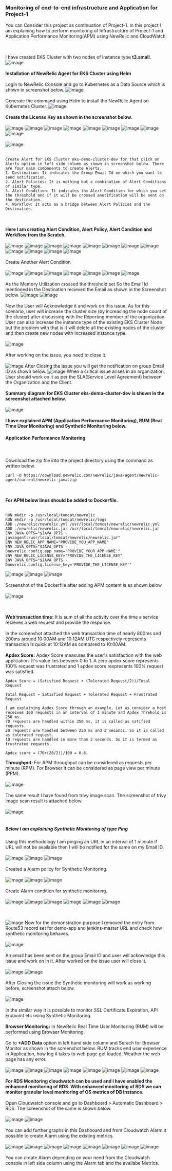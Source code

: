 ### Monitoring of end-to-end infrastructure and Application for Project-1
You can Consider this project as continuation of Project-1. In this project I am explaining how to perform monitoring of Infrastructure of Project-1 and Application Performance Monitoring(APM) using NewRelic and CloudWatch.

<br><br/>
I have created EKS Cluster with two nodes of instance type **t3.small**. 
![image](https://github.com/singhritesh85/DevOps-Project/assets/56765895/f43a0b0c-efd9-48e5-8b0f-8b2d159b59b5)
<br><br/>
**Installation of NewRelic Agent for EKS Cluster using Helm**
<br><br/>
Login to NewRelic Console and go to Kubernetes as a Data Source which is shown in screenshot below.
![image](https://github.com/singhritesh85/DevOps-Project/assets/56765895/bc3cbb9b-0bdd-446a-99a0-c2be3b20df0b)
<br><br/>
Generate the command using Helm to install the NewRelic Agent on Kubernetes Cluster.
![image](https://github.com/singhritesh85/DevOps-Project/assets/56765895/4c7cb56a-8779-46a5-803a-0e151fc5a7db)
<br><br/>
**Create the License Key as shown in the screenshot below.**
<br><br/>
![image](https://github.com/singhritesh85/DevOps-Project/assets/56765895/2aaf7348-7e22-46b0-b26c-eaf27343e012)
![image](https://github.com/singhritesh85/DevOps-Project/assets/56765895/70dbabfc-2d7c-4a1a-9453-6337fcac7027)
![image](https://github.com/singhritesh85/DevOps-Project/assets/56765895/1650d876-72ec-4966-8f43-782bb9b9f4bb)
![image](https://github.com/singhritesh85/DevOps-Project/assets/56765895/c12a6ba5-1224-47c6-82e7-2dd1ec9662a9)
![image](https://github.com/singhritesh85/DevOps-Project/assets/56765895/d3946088-d261-4cc7-bd04-a50f8ead3071)
![image](https://github.com/singhritesh85/DevOps-Project/assets/56765895/5a5e276e-6725-45f4-8962-a8ccec0cd2fa)
![image](https://github.com/singhritesh85/DevOps-Project/assets/56765895/0166ed92-e605-4103-8747-27ebaef4ac7b)
![image](https://github.com/singhritesh85/DevOps-Project/assets/56765895/b3f43927-582d-487a-bb35-9a8a3d766a3e)
![image](https://github.com/singhritesh85/DevOps-Project/assets/56765895/89aed8d3-8a1f-4d7b-a8f5-ff19c35bf8da)
<br><br/>
![image](https://github.com/singhritesh85/DevOps-Project/assets/56765895/f81ae374-fa92-481c-aec3-f50991170a7a)
<br><br/>
```
Create Alert for EKS Cluster eks-demo-cluster-dev for that click on Alerts option in left side column as shown in screenshot below. There are four main components to create Alerts.
1. Destination: It indicates the Group Email Id on which you want to send notification.
2. Alert Policies: It is nothing but a combination of Alert Conditions of similar type.
3. Alert Condition: It indicates the Alert Condition for which you set the threshold and if it will be crossed anotification will be sent on the destination.
4. Workflow: It acts as a bridge between Alert Policies and the Destination.
```
<br><br/>
**Here I am creating Alert Condition, Alert Policy, Alert Condition and Workflow from the Scratch.**
<br><br/>
![image](https://github.com/singhritesh85/DevOps-Project/assets/56765895/9799562e-c046-411d-b693-53e74c4d016f)
![image](https://github.com/singhritesh85/DevOps-Project/assets/56765895/179b07cb-6707-43b2-8921-d5f8c053649b)
![image](https://github.com/singhritesh85/DevOps-Project/assets/56765895/5cc8c4d4-3b6d-4add-ad88-c4e4ee96ed7d)
![image](https://github.com/singhritesh85/DevOps-Project/assets/56765895/c5a87ad0-b774-4420-89c6-8d927a35ebe3)
![image](https://github.com/singhritesh85/DevOps-Project/assets/56765895/37b0fcca-4fb6-4ea3-b026-67c4f7963a0b)
![image](https://github.com/singhritesh85/DevOps-Project/assets/56765895/44cedc4d-7500-4a5a-ac67-f6263725e40a)
![image](https://github.com/singhritesh85/DevOps-Project/assets/56765895/0917e436-88aa-4da3-938a-5e40433158e3)
![image](https://github.com/singhritesh85/DevOps-Project/assets/56765895/8e2debac-6e93-4df6-be5f-8a6e223ef73b)
![image](https://github.com/singhritesh85/DevOps-Project/assets/56765895/dd601fc6-9711-4726-ac18-8108663cb7ba)
![image](https://github.com/singhritesh85/DevOps-Project/assets/56765895/28a5cf03-db8d-4352-ba2b-b8259d814a04)
![image](https://github.com/singhritesh85/DevOps-Project/assets/56765895/e1bdec55-5830-46cf-bf38-9934db63d7e2)
![image](https://github.com/singhritesh85/DevOps-Project/assets/56765895/d96260e7-d613-4302-ade6-011248a9f59d)
<br><br/>
Create Another Alert Condition
<br><br/>
![image](https://github.com/singhritesh85/DevOps-Project/assets/56765895/f24d86fe-8ced-4570-bb14-c208fddb39c5)
![image](https://github.com/singhritesh85/DevOps-Project/assets/56765895/6d909f51-5b31-4d8a-9aeb-2f3bd7caa283)
![image](https://github.com/singhritesh85/DevOps-Project/assets/56765895/153c268b-b2f3-4722-9a6e-934f474c0f6d)
![image](https://github.com/singhritesh85/DevOps-Project/assets/56765895/03ab056d-0eea-49da-8640-58935c26e044)
![image](https://github.com/singhritesh85/DevOps-Project/assets/56765895/e2ba6eaa-0e6f-4e0d-9f17-ead126730439)
![image](https://github.com/singhritesh85/DevOps-Project/assets/56765895/231ac824-2816-4b11-909d-91e5e45aaab8)
![image](https://github.com/singhritesh85/DevOps-Project/assets/56765895/d45d03a5-34b5-4479-9057-1f912c831ab4)
<br><br/>
As the Memory Utilization crossed the threshold set So the Email Id mentioned in the Destination recieved the Email as shown in the Screenshot below.
![image](https://github.com/singhritesh85/DevOps-Project/assets/56765895/ceac8746-07e9-4af2-b0a2-ab310b8ef58f)
![image](https://github.com/singhritesh85/DevOps-Project/assets/56765895/42dfa4eb-e8b4-4f3c-9f5c-9bc55c293d4b)
<br><br/>
Now the User will Acknowledge it and work on this issue. As for this scenario, user will increase the cluster size (by increasing the node count of the cluster) after discussing with the Reporting member of the organization. User can also increase the instance type of the existing EKS Cluster Node but the problem with that is it will delete all the existing nodes of the cluster and then create new nodes with increased instance type. 
<br><br/>
![image](https://github.com/singhritesh85/DevOps-Project/assets/56765895/f41d0bd0-d7e9-4981-8adb-a99070589606)
<br><br/>
After working on the issue, you need to close it.
<br><br/>
![image](https://github.com/singhritesh85/DevOps-Project/assets/56765895/2cbcb52d-c1ee-4bf8-9b37-6e0507a03f25)
After Closing the issue you will get the notification on group Email ID as shown below.
![image](https://github.com/singhritesh85/DevOps-Project/assets/56765895/360f415e-dc80-43d1-bec0-1e237e013470)
When a critical issue arises in an organization, User should work on it as per the SLA(Service Level Agreement) between the Organization and the Client.
<br><br/>
**Summary diagram for EKS Cluster eks-demo-cluster-dev is shown in the screenshot attached below.**
<br><br/>
![image](https://github.com/singhritesh85/DevOps-Project/assets/56765895/99a62c45-158f-4943-aad8-79307184a193)
<br><br/>
**I have explained APM (Application Performance Monitoring), RUM (Real Time User Monitoring) and Synthetic Monitoring below.**
#### Application Performance Monitoring
<br><br/>
Download the zip file into the project directory using the command as written below.
```
curl -O https://download.newrelic.com/newrelic/java-agent/newrelic-agent/current/newrelic-java.zip
```
<br><br/>
**For APM below lines should be added to Dockerfile.**
<br><br/>
```
RUN mkdir -p /usr/local/tomcat/newrelic
RUN mkdir -p /usr/local/tomcat/newrelic/logs
ADD ./newrelic/newrelic.yml /usr/local/tomcat/newrelic/newrelic.yml
ADD ./newrelic/newrelic.jar /usr/local/tomcat/newrelic/newrelic.jar
ENV JAVA_OPTS="$JAVA_OPTS -javaagent:/usr/local/tomcat/newrelic/newrelic.jar"
ENV NEW_RELIC_APP_NAME="PROVIDE_YOU_APP_NAME"
ENV JAVA_OPTS="$JAVA_OPTS -Dnewrelic.config.app_name='PROVIDE_YOUR_APP_NAME'"
ENV NEW_RELIC_LICENSE_KEY="PROVIDE_THE_LICENSE_KEY"
ENV JAVA_OPTS="$JAVA_OPTS -Dnewrelic.config.license_key='PROVIDE_THE_LICENSE_KEY'"
```
![image](https://github.com/singhritesh85/DevOps-Project/assets/56765895/a7ff7f87-5208-4bb3-ab6f-6399dac4dc54)
![image](https://github.com/singhritesh85/DevOps-Project/assets/56765895/ccfa13a0-f42a-4453-b151-ae7eb0d11a9a)
![image](https://github.com/singhritesh85/DevOps-Project/assets/56765895/9aeacf81-4ad1-44de-9f16-f7cc9305d786)
<br><br/>
Screenshot of the Dockerfile after adding APM content is as shown below
<br><br/>
![image](https://github.com/singhritesh85/DevOps-Project/assets/56765895/d1307e65-da35-4b5e-be40-2ce217bc05bf)

<br><br/>
**Web transaction time:**
It is sum of all the activity over the time a service recieves a web request and provide the response.
<br><br/>
In the screenshot attached the web transaction time of nearly 800ms and 200ms around 10:00AM and 10:12AM UTC respectively represents transaction is quick at 10:12AM as compared to 10:00AM. 
<br><br/>
**Apdex Score:** Apdex Score measures the user's satisfaction with the web application. It's value lies between 0 to 1. A zero apdex score represents 100% request was frustrated and 1 apdex score respresents 100% request was satisfied.
```
Apdex Score = (Satisfied Request + (Tolerated Request/2))/Total Request

Total Request = Satisfied Request + Tolerated Request + Frustrated Request

```
```
I am explaining Apdex Score through an example. Let us consider a host receives 100 requests in an interval of 1 minute and Apdex Threhold is 250 ms.
70 requests are handled within 250 ms, it is called as satified requests.
20 requests are handled between 250 ms and 2 seconds. So it is called as tolerated request.
10 requests are handled in more than 2 seconds. So it is termed as frustrated requests.

Apdex score = (70+(20/2))/100 = 0.8.
```
**Throughput:** For APM throughput can be considered as requests per minute (RPM). For Browser it can be considered as page view per minute (PPM).
<br><br/>
![image](https://github.com/singhritesh85/DevOps-Project/assets/56765895/b283e89b-0edb-4026-adb3-35229d2c03f8)
<br><br/>
The same result I have found from trivy image scan. The screenshot of trivy image scan result is attached below.
<br><br/>
![image](https://github.com/singhritesh85/DevOps-Project/assets/56765895/e98efcfb-2023-4873-af3d-277eb841c646)
<br><br/>
##### Below I am explaining Synthetic Monitoring of type Ping
Using this methodology I am pinging an URL in an interval of 1 miniute if URL will not be available then I will be notified for the same on my Email ID.
<br><br/>
![image](https://github.com/singhritesh85/DevOps-Project/assets/56765895/83875620-8ca4-4025-b2a4-ed7d04542b06)
![image](https://github.com/singhritesh85/DevOps-Project/assets/56765895/03327e7f-48fc-49fd-9f17-e36558da4d50)
![image](https://github.com/singhritesh85/DevOps-Project/assets/56765895/6865b411-ecc9-46e2-b2af-1778098050a6)
<br><br/>
Created a Alarm policy for Synthetic Monitoring.
<br><br/>
![image](https://github.com/singhritesh85/DevOps-Project/assets/56765895/1477652d-f73c-465a-906f-d0bdc6c8c7fa)
![image](https://github.com/singhritesh85/DevOps-Project/assets/56765895/e9db5b4e-4536-4d25-a1c7-4157e6222ce9)
![image](https://github.com/singhritesh85/DevOps-Project/assets/56765895/7bdcc8bd-a6ba-4a8d-b96f-03041962a5f3)
<br><br/>
Create Alarm condition for synthetic monitoring.
<br><br/>
![image](https://github.com/singhritesh85/DevOps-Project/assets/56765895/563fae0a-daeb-44e1-81fe-23e7b4284136)
![image](https://github.com/singhritesh85/DevOps-Project/assets/56765895/e27eed3d-8bce-408c-8aee-168e716143f5)
![image](https://github.com/singhritesh85/DevOps-Project/assets/56765895/14fe2990-6222-45f8-ba42-57d53ef06c7b)
![image](https://github.com/singhritesh85/DevOps-Project/assets/56765895/094cdb8d-dee5-49e2-8fe4-0eb657dcfc07)
![image](https://github.com/singhritesh85/DevOps-Project/assets/56765895/d081c9e1-b309-403a-a754-cbc87dcbb8ef)
![image](https://github.com/singhritesh85/DevOps-Project/assets/56765895/6f1eb823-87cf-4bbf-a2eb-540d923cf93c)

<br><br/>
![image](https://github.com/singhritesh85/DevOps-Project/assets/56765895/1399667b-349f-4c4b-bda4-88db81e0ab43)
Now for the demonstration purpose I removed the entry from Route53 record set for demo-app and jenkins-master URL and check how synthetic monitoring behaves.
<br><br/>
![image](https://github.com/singhritesh85/DevOps-Project/assets/56765895/c4a24757-d5ff-4158-b589-e9270c5a252d)
<br><br/>
An email has been sent on the group Email ID and user will ackowledge this issue and work on in it. After worked on the issue user will close it.
<br><br/>
![image](https://github.com/singhritesh85/DevOps-Project/assets/56765895/ee0105c8-57a8-4519-8b79-31d3f3b4f023)
![image](https://github.com/singhritesh85/DevOps-Project/assets/56765895/b6ba213d-a1a1-4254-b548-2bb68a2666ad)
<br><br/>
After Closing the issue the Synthetic monitoring will work as working before, screenshot attach below.
<br><br/>
![image](https://github.com/singhritesh85/DevOps-Project/assets/56765895/11024dcc-bfbb-4f0d-af31-19969f5a8d88)
<br><br/>
In the similar way it is possible to monitor SSL Certificate Expiration, API Endpoint etc using Synthetic Monitoring.
<br><br/>
**Browser Monitoring:** In NewRelic Real Time User Monitoring (RUM) will be performed using Browser Monitoring.
<br><br/>
Go to **+ADD Data** option in left hand side column and Serach for Browser Monitor as shown in the screenshot below. RUM tracks end user experience in Application, how log it takes to web page get loaded. Weather the web page has any error.
<br><br/>
![image](https://github.com/singhritesh85/DevOps-Project/assets/56765895/9e3f4c3f-1308-4c4d-90fe-c7012e9355f9)
![image](https://github.com/singhritesh85/DevOps-Project/assets/56765895/d80d2774-acd1-49ee-958c-211192dc5a08)
![image](https://github.com/singhritesh85/DevOps-Project/assets/56765895/a724c5a2-3774-4f33-9317-e5701d2de3b4)
![image](https://github.com/singhritesh85/DevOps-Project/assets/56765895/d5f64a84-a8c2-485b-8a29-db2e06f12a24)
![image](https://github.com/singhritesh85/DevOps-Project/assets/56765895/02ef3bd4-9428-4851-ac29-0397f176cb0d)
![image](https://github.com/singhritesh85/DevOps-Project/assets/56765895/37b7d36d-0b5f-4cc9-89fc-b6702f9673db)
![image](https://github.com/singhritesh85/DevOps-Project/assets/56765895/05e607f7-d00c-44ef-8b44-3627331bab37)
![image](https://github.com/singhritesh85/DevOps-Project/assets/56765895/0a1cf29a-e4b8-4c1a-b702-2f119453063f)
<br><br/>
**For RDS Monitoring cloudwatch can be used and I have enabled the enhanced monitoring of RDS. With enhanced monitoring of RDS we can monitor granular level monitoring of OS metrics of DB Instance.**
<br><br/>
Open Cloudwatch console and go to Dashboard > Automatic Dashboard > RDS. The screenshot of the same is shown below.
<br><br/>
![image](https://github.com/singhritesh85/DevOps-Project/assets/56765895/742428d9-46c2-4680-8bdd-76c02f76277f)
![image](https://github.com/singhritesh85/DevOps-Project/assets/56765895/6113e46c-4516-41e3-8fbd-ced7f49557e7)
<br><br/>
You can add further graphs in this Dashboard and from Cloudwatch Alarm it possible to create Alarm using the existing metrics. 
<br><br/>
![image](https://github.com/singhritesh85/DevOps-Project/assets/56765895/190b7f5b-28bc-4411-b6c0-b4570f907e52)
![image](https://github.com/singhritesh85/DevOps-Project/assets/56765895/0cc7d125-49d1-42de-a5f5-1f69253a7b9b)
![image](https://github.com/singhritesh85/DevOps-Project/assets/56765895/68f58816-60be-4a0f-83ee-d89be5dafc07)
![image](https://github.com/singhritesh85/DevOps-Project/assets/56765895/f7e2d492-d31f-4be0-a286-34b0de6533cb)
![image](https://github.com/singhritesh85/DevOps-Project/assets/56765895/0dd18814-4a18-467f-9a06-1b2840a1f48e)
![image](https://github.com/singhritesh85/DevOps-Project/assets/56765895/59c36b78-c4a4-45e0-9813-e17a8f7124ea)
![image](https://github.com/singhritesh85/DevOps-Project/assets/56765895/ce68c968-c088-45ea-b7ed-a69bc9b942cd)
![image](https://github.com/singhritesh85/DevOps-Project/assets/56765895/28ef1a25-2a43-4d2d-a28a-e969e35124f3)
<br><br/>
You can create Alarm depending on your need from the Cloudwatch console in left side column using the Alarm tab and the availabe Metrics.
